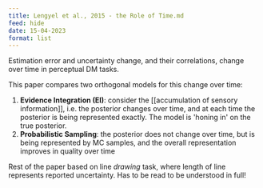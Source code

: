 ```yaml
---
title: Lengyel et al., 2015 - the Role of Time.md
feed: hide
date: 15-04-2023
format: list
---
```



Estimation error and uncertainty change, and their correlations, change over time in perceptual DM tasks.

This paper compares two orthogonal models for this change over time:

1. **Evidence Integration (EI)**: consider the [[accumulation of sensory information]], i.e. the posterior changes over time, and at each time the posterior is being represented exactly.  The model is 'honing in' on the true posterior.
2. **Probabilistic Sampling**: the posterior does not change over time, but is being represented by MC samples, and the overall representation improves in quality over time

Rest of the paper based on line *drawing* task, where length of line represents reported uncertainty. Has to be read to be understood in full!